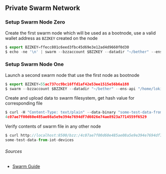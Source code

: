 ## Private Swarm Network

### Setup Swarm Node Zero
Create the first swarm node which will be used as a bootnode, use a valid wallet address as ```BZZKEY``` created on the node
```javascript
$ export BZZKEY=ffecc801c6eed3fbc45d69e3e12ad4d9660f0d30
$ echo -ne '\n' | swarm --bzzaccount $BZZKEY --datadir "~/bether" --ens-api "/root/bether/geth.ipc" --bzznetworkid 666 &
```

### Setup Swarm Node One
Launch a second swarm node that use the first node as bootnode
```javascript
$ export BZZKEY=55ac737cc9bc16ffd1af42e53ee1515e56b6a188
$ swarm --bzzaccount $BZZKEY --datadir "~/bether" --ens-api "/home/loki/bether/geth.ipc" --bzznetworkid 666 --bootnodes "enode://21091bdbb66b87660edacb29e45a210b4391e5911ca4a2d13c4440c7136fae87be3e1a05ddd0b4c2dd1c737c0a558621f49c337b0102c9af1b4ab6bbce822632@67.207.75.210:30399"
```

Create and upload data to swarm filesystem, get hash value for corresponding file
```javascript
$ curl -H "Content-Type: text/plain" --data-binary "some-test-data-from-iot-devices" http://localhost:8500/bzz:/
4c07ae7f00d60e485ae08a5e9e394e7694df7d6026e74ae8923a7714559f6529
```
Verify contents of swarm file in any other node
```javascript
$ curl http://localhost:8500/bzz:/4c07ae7f00d60e485ae08a5e9e394e7694df7d6026e74ae8923a7714559f6529
some-test-data-from-iot-devices
```

###### Sources
* [Swarm Guide](http://swarm-guide.readthedocs.io/en/latest)

